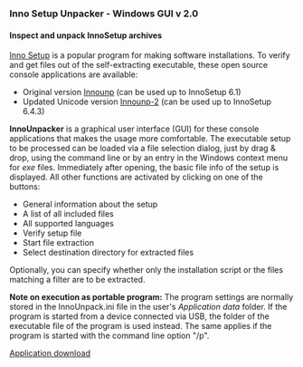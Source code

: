 ### Inno Setup Unpacker - Windows GUI v 2.0

#### Inspect and unpack InnoSetup archives

[Inno Setup](http://www.jrsoftware.org/isinfo.php) is a popular program
for making software installations. To verify and get files out of the self-extracting 
executable, these open source console applications are available:

- Original version [Innounp](http://sourceforge.net/projects/innounp) (can be used up to InnoSetup 6.1)
- Updated Unicode version [Innounp-2](innounp-2) (can be used up to InnoSetup 6.4.3)

**InnoUnpacker** is a graphical user interface (GUI) for these console applications
that makes the usage more comfortable.
The executable setup to be processed can be loaded via a file selection dialog, just 
by drag & drop, using the command line or by an entry in the Windows context menu for *exe* files. 
Immediately after opening, the basic file info of the setup is displayed. All other functions are activated by clicking on one of the buttons:

- General information about the setup
- A list of all included files 
- All supported languages 
- Verify setup file
- Start file extraction
- Select destination directory for extracted files

Optionally, you can specify whether only the installation script or the files
matching a filter are to be extracted.

**Note on execution as portable program:** 
The program settings are normally stored in the InnoUnpack.ini file in the 
user's *Application data* folder. If the program is started from a device connected 
via USB, the folder of the executable file of the program is used instead. 
The same applies if the program is started with the command line option "/p".


[Application download](https://www.rathlev-home.de/index-e.html?tools/prog-e.html#unpack)

